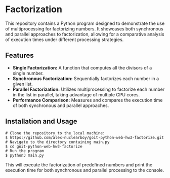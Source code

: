 # Factorization

This repository contains a Python program designed to demonstrate the use of multiprocessing for factorizing numbers. 
It showcases both synchronous and parallel approaches to factorization, allowing for a comparative analysis of execution times under different processing strategies.

## Features

- **Single Factorization:** A function that computes all the divisors of a single number.
- **Synchronous Factorization:** Sequentially factorizes each number in a given list.
- **Parallel Factorization:** Utilizes multiprocessing to factorize each number in the list in parallel, taking advantage of multiple CPU cores.
- **Performance Comparison:** Measures and compares the execution time of both synchronous and parallel approaches.

## Installation and Usage

    # Clone the repository to the local machine:
    $ https://github.com/alex-nuclearboy/goit-python-web-hw3-factorize.git
    # Navigate to the directory containing main.py
    $ cd goit-python-web-hw3-factorize
    # Run the program
    $ python3 main.py

This will execute the factorization of predefined numbers and print the execution time for both synchronous and parallel processing to the console.